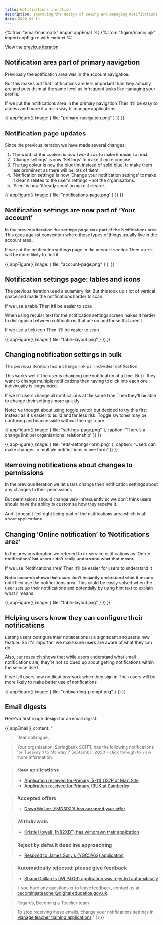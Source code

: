 ```yaml
---
title: Notifications iteration
description: Improving the design of seeing and managing notifications
date: 2020-09-14
---
```


{% from "email/macro.njk" import appEmail %}
{% from "figure/macro.njk" import appFigure with context %}

View the [previous iteration](/manage-teacher-training-applications/notifications/).

## Notification area part of primary navigation

Previously the notification area was in the account navigation.

But this makes out that notifications are less important than they actually are and puts them at the same level as infrequent tasks like managing your profile.

If we put the notifications area in the primary navigation
Then it’ll be easy to access and make it a main way to manage applications

{{ appFigure({
  image: {
    file: "primary-navigation.png"
  }
}) }}

## Notification page updates

Since the previous iteration we have made several changes:

1. The width of the content is now two-thirds to make it easier to read.
2. ‘Change settings’ is now ‘Settings’ to make it more concise.
3. The tag colour is now the blue tint instead of solid blue, to make them less prominent as there will be lots of them.
4. ‘Notification settings’ is now ‘Change your notification settings’ to make it clear it relates to the user’s settings – not the organisations.
5. ‘Seen’ is now ‘Already seen’ to make it clearer.

{{ appFigure({
  image: {
    file: "notifications-page.png"
  }
}) }}

## Notification settings are now part of ‘Your account’

In the previous iteration the settings page was part of the Notifications area. This goes against convention where these types of things usually live in the account area.

If we put the notification settings page in the account section
Then user’s will be more likely to find it

{{ appFigure({
  image: {
    file: "account-page.png"
  }
}) }}

## Notification settings page: tables and icons

The previous iteration used a summary list. But this took up a lot of vertical space and made the notifications harder to scan.

If we use a table
Then it’ll be easier to scan

When using regular text for the notification settings screen makes it harder to distinguish between notifications that are on and those that aren’t.

If we use a tick icon
Then it’ll be easier to scan

{{ appFigure({
  image: {
    file: "table-layout.png"
  }
}) }}

## Changing notification settings in bulk

The previous iteration had a change link per individual notification.

This works well if the user is changing one notification at a time. But if they want to change multiple notifications then having to click into each one individually is longwinded.

If we let users change all notifications at the same time
Then they’ll be able to change their settings more quickly

Note: we thought about using toggle switch but decided to try this first instead as it's easier to build and far less risk. Toggle switches may be confusing and inaccessible without the right care.

{{ appFigure({
  image: {
    file: "settings-page.png"
  },
  caption: "There’s a change link per organisational relationship"
}) }}

{{ appFigure({
  image: {
    file: "edit-settings-form.png"
  },
  caption: "Users can make changes to multiple notifications in one form"
}) }}

## Removing notifications about changes to permissions

In the previous iteration we let users change their notification settings about any changes to their permissions.

But permissions should change very infrequently so we don’t think users should have the ability to customise how they receive it.

And it doesn’t feel right being part of the notifications area which is all about applications.

## Changing ‘Online notification’ to ‘Notifications area’

In the previous iteration we referred to in-service notifications as ‘Online notifications’ but users didn’t really understand what that meant.

If we use ‘Notifications area’
Then it’ll be easier for users to understand it

Note: research shows that users don’t instantly understand what it means until they use the notifications area. This could be easily solved when the user sets up their notifications and potentially by using hint text to explain what it means.

{{ appFigure({
  image: {
    file: "table-layout.png"
  }
}) }}

## Helping users know they can configure their notifications

Letting users configure their notifications is a significant and useful new feature. So it's important we make sure users are aware of what they can do.

Also, our research shows that while users understand what email notificiations are, they’re not so clued up about getting notifications within the service itself.

If we tell users how notifications work when they sign in
Then users will be more likely to make better use of notifications

{{ appFigure({
  image: {
    file: "onboarding-prompt.png"
  }
}) }}

## Email digests

Here’s a first rough design for an email digest.

{{ appEmail({
  content: "

> Dear colleague,

> Your organisation, Springbank SCITT, has the following notifications for Tuesday 1 to Monday 7 September 2020 – click through to view more information:

> ### New applications
> - [Application received for Primary (5-11) O32P at Main Site](#)
> - [Application received for Primary 79UK at Camberley](#)

> ### Accepted offers
> - [Dawn Walker (YMD6R3R) has accepted your offer](#)

> ### Withdrawals
> - [Kristie Howell (1N82XDT) has withdrawn their application](#)

> ### Reject by default deadline approaching
> - [Respond to James Sully's (YGC5A62) application](#)

> ### Automatically rejected: please give feedback
> - [Shaun Gaillard's (WLPJIOB) application was rejected automatically](#)

> If you have any questions or to leave feedback, contact us at [becomingateacher@digital.education.gov.uk](#).

> Regards,
> Becoming a Teacher team

> To stop receiving these emails, change your notifications settings in [Manage teacher training applications](#)."
}) }}
